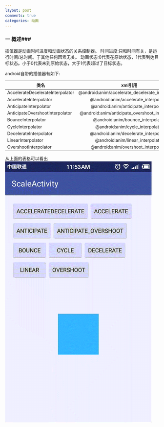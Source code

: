 ```yaml
---
layout: post
comments: true
categories: 动画
---
```

### 一 概述###
  插值器是动画时间进度和动画状态的关系控制器。
  时间进度:只和时间有关，是运行时间/总时间。于其他任何因素无关。
  动画状态:0代表在原始状态，1代表到达目标状态。小于0代表未到原始状态，大于1代表超过了目标状态。

  android自带的插值器有如下:


| 类名       | xml引用| 
| --------- |:--------:|
|AccelerateDecelerateInterpolator	|@android:anim/accelerate_decelerate_interpolator|
|AccelerateInterpolator	|@android:anim/accelerate_interpolator|
|AnticipateInterpolator	|@android:anim/anticipate_interpolator|
|AnticipateOvershootInterpolator	|@android:anim/anticipate_overshoot_interpolator|
|BounceInterpolator	|@android:anim/bounce_interpolator|
|CycleInterpolator	|@android:anim/cycle_interpolator|
|DecelerateInterpolator|	@android:anim/decelerate_interpolator|
|LinearInterpolator	|@android:anim/linear_interpolator|
|OvershootInterpolator	|@android:anim/overshoot_interpolator|

  从上面的表格可以看出
![AccelerateDecelerate](/icons/a_d.gif)